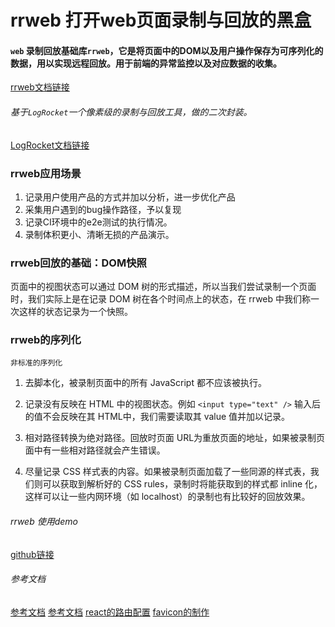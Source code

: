 
# rrweb 打开web页面录制与回放的黑盒
#### `web` 录制回放基础库`rrweb`，它是将页面中的DOM以及用户操作保存为可序列化的数据，用以实现远程回放。用于前端的异常监控以及对应数据的收集。
[rrweb文档链接](https://github.com/rrweb-io/rrweb/blob/master/guide.zh_CN.md)
###### 基于`LogRocket`一个像素级的录制与回放工具，做的二次封装。
[LogRocket文档链接](https://logrocket.com/)

### rrweb应用场景
1. 记录用户使用产品的方式并加以分析，进一步优化产品
2. 采集用户遇到的bug操作路径，予以复现
3. 记录CI环境中的e2e测试的执行情况。
4. 录制体积更小、清晰无损的产品演示。

### rrweb回放的基础：DOM快照
页面中的视图状态可以通过 DOM 树的形式描述，所以当我们尝试录制⼀个⻚⾯时，我们实际上是在记录 DOM 树在各个时间点上的状态，在 rrweb 中我们称⼀次这样的状态记录为⼀个快照。

### rrweb的序列化
`非标准的序列化`
1. 去脚本化，被录制⻚⾯中的所有 JavaScript 都不应该被执⾏。

2. 记录没有反映在 HTML 中的视图状态。例如 `<input type="text" />` 输⼊后的值不会反映在其 HTML中，我们需要读取其 value 值并加以记录。

3. 相对路径转换为绝对路径。回放时⻚⾯ URL为重放⻚⾯的地址，如果被录制⻚⾯中有⼀些相对路径就会产⽣错误。

4. 尽量记录 CSS 样式表的内容。如果被录制⻚⾯加载了⼀些同源的样式表，我们则可以获取到解析好的 CSS rules，录制时将能获取到的样式都 inline 化，这样可以让⼀些内⽹环境（如 localhost）的录制也有⽐较好的回放效果。















###### rrweb 使用demo
[github链接](https://github.com/suneai/rrweb-demo)
###### 参考文档
[参考文档](https://zhuanlan.zhihu.com/p/60639266)
[参考文档](https://juejin.cn/post/6844903925213036552)
[react的路由配置](https://blog.csdn.net/hbiao68/article/details/98736501)
[favicon的制作](https://tool.lu/favicon/)